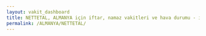 ```yaml
---
layout: vakit_dashboard
title: NETTETAL, ALMANYA için iftar, namaz vakitleri ve hava durumu - ilçe/eyalet seç
permalink: /ALMANYA/NETTETAL/
---
```


<script type="text/javascript">
  var GLOBAL_COUNTRY = 'ALMANYA';
  var GLOBAL_CITY = 'NETTETAL';
  var GLOBAL_STATE = '';
  var lat = 72;
  var lon = 21;
</script>
